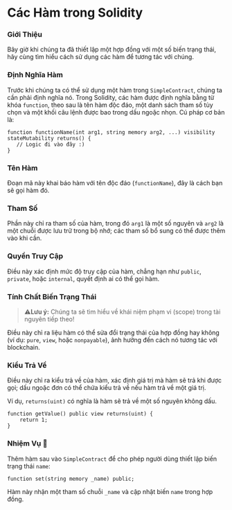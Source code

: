# Các Hàm trong Solidity

### Giới Thiệu

Bây giờ khi chúng ta đã thiết lập một hợp đồng với một số biến trạng thái, hãy cùng tìm hiểu cách sử dụng các hàm để tương tác với chúng.

### Định Nghĩa Hàm

Trước khi chúng ta có thể sử dụng một hàm trong `SimpleContract`, chúng ta cần phải định nghĩa nó. Trong Solidity, các hàm được định nghĩa bằng từ khóa `function`, theo sau là tên hàm độc đáo, một danh sách tham số tùy chọn và một khối câu lệnh được bao trong dấu ngoặc nhọn. Cú pháp cơ bản là:

```solidity
function functionName(int arg1, string memory arg2, ...) visibility stateMutability returns() {
   // Logic đi vào đây :)
}
```

### Tên Hàm

Đoạn mã này khai báo hàm với tên độc đáo (`functionName`), đây là cách bạn sẽ gọi hàm đó.

### Tham Số

Phần này chỉ ra tham số của hàm, trong đó `arg1` là một số nguyên và `arg2` là một chuỗi được lưu trữ trong bộ nhớ; các tham số bổ sung có thể được thêm vào khi cần.

### Quyền Truy Cập

Điều này xác định mức độ truy cập của hàm, chẳng hạn như `public`, `private`, hoặc `internal`, quyết định ai có thể gọi hàm.

### Tính Chất Biến Trạng Thái

> ⚠️**Lưu ý:** Chúng ta sẽ tìm hiểu về khái niệm phạm vi (scope) trong tài nguyên tiếp theo!

Điều này chỉ ra liệu hàm có thể sửa đổi trạng thái của hợp đồng hay không (ví dụ: `pure`, `view`, hoặc `nonpayable`), ảnh hưởng đến cách nó tương tác với blockchain.

### Kiểu Trả Về

Điều này chỉ ra kiểu trả về của hàm, xác định giá trị mà hàm sẽ trả khi được gọi; dấu ngoặc đơn có thể chứa kiểu trả về nếu hàm trả về một giá trị.

Ví dụ, `returns(uint)` có nghĩa là hàm sẽ trả về một số nguyên không dấu.

```solidity
function getValue() public view returns(uint) {
	return 1;
}
```

### Nhiệm Vụ 📝

Thêm hàm sau vào `SimpleContract` để cho phép người dùng thiết lập biến trạng thái `name`:

```solidity
function set(string memory _name) public;
```

Hàm này nhận một tham số chuỗi `_name` và cập nhật biến `name` trong hợp đồng.